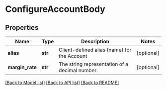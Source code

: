 # ConfigureAccountBody

## Properties
Name | Type | Description | Notes
------------ | ------------- | ------------- | -------------
**alias** | **str** | Client-defined alias (name) for the Account | [optional] 
**margin_rate** | **str** | The string representation of a decimal number. | [optional] 

[[Back to Model list]](../README.md#documentation-for-models) [[Back to API list]](../README.md#documentation-for-api-endpoints) [[Back to README]](../README.md)


